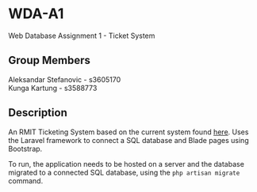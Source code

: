 # WDA-A1
Web Database Assignment 1 - Ticket System

## Group Members
Aleksandar Stefanovic - s3605170  
Kunga Kartung	- s3588773  

## Description
An RMIT Ticketing System based on the current system found [here](https://rmit.service-now.com/serviceandsupport/home.do).
Uses the Laravel framework to connect a SQL database and Blade pages using Bootstrap.

To run, the application needs to be hosted on a server and the database migrated to a connected SQL database, using the `php artisan migrate` command.